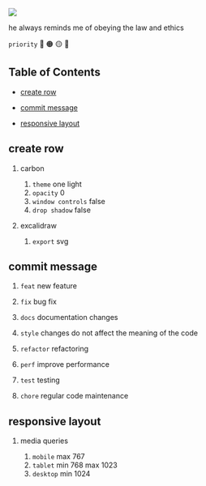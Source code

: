 ![](assets/favicon.ico)

he always reminds me of obeying the law and ethics

`priority` 🔴 🟠 🟡 🔵

## Table of Contents

- [create row](#create-row)

- [commit message](#commit-message)

- [responsive layout](#responsive-layout)

## create row

1. carbon

   1. `theme` one light
   1. `opacity` 0
   1. `window controls` false
   1. `drop shadow` false

1. excalidraw

   1. `export` svg

## commit message

1. `feat` new feature

1. `fix` bug fix

1. `docs` documentation changes

1. `style` changes do not affect the meaning of the code

1. `refactor` refactoring

1. `perf` improve performance

1. `test` testing

1. `chore` regular code maintenance

## responsive layout

1. media queries

   1. `mobile` max 767
   1. `tablet` min 768 max 1023
   1. `desktop` min 1024
